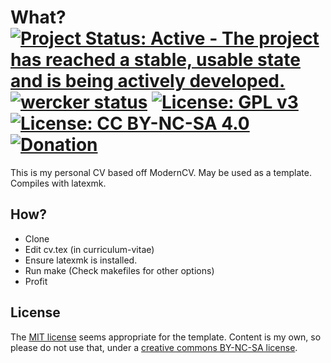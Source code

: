 # What? [![Project Status: Active - The project has reached a stable, usable state and is being actively developed.](http://www.repostatus.org/badges/latest/active.svg)](http://www.repostatus.org/#active) [![wercker status](https://app.wercker.com/status/135fecd3751297eb13ae5161ab17dae0/s/master "wercker status")](https://app.wercker.com/project/byKey/135fecd3751297eb13ae5161ab17dae0) [![License: GPL v3](https://img.shields.io/badge/License-GPL%20v3-blue.svg)](http://www.gnu.org/licenses/gpl-3.0) [![License: CC BY-NC-SA 4.0](https://img.shields.io/badge/License-CC%20BY--NC--SA%204.0-blue.svg)](http://creativecommons.org/licenses/by-nc-sa/4.0/) [![Donation](https://img.shields.io/badge/Donate-%3F-lightgrey.svg)](https://www.instamojo.com/@HaoZeke/)

This is my personal CV based off ModernCV. May be used as a template. Compiles with latexmk.

## How?

- Clone
- Edit cv.tex (in curriculum-vitae)
- Ensure latexmk is installed.
- Run make (Check makefiles for other options)
- Profit

## License

The [MIT license](https://choosealicense.com/licenses/mit/) seems appropriate for the template. Content is my own, so please
do not use that, under a [creative commons BY-NC-SA license](http://creativecommons.org/licenses/by-nc-sa/4.0/).
